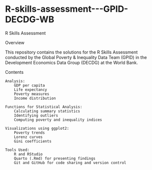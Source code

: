 # R-skills-assessment---GPID-DECDG-WB
R Skills Assessment

Overview

This repository contains the solutions for the R Skills Assessment conducted by the Global Poverty & Inequality Data Team (GPID) in the Development Economics Data Group (DECDG) at the World Bank.

Contents

    Analysis:
        GDP per capita
        Life expectancy
        Poverty measures
        Income distribution

    Functions for Statistical Analysis:
        Calculating summary statistics
        Identifying outliers
        Computing poverty and inequality indices

    Visualizations using ggplot2:
        Poverty trends
        Lorenz curves
        Gini coefficients

    Tools Used:
        R and RStudio
        Quarto (.Rmd) for presenting findings
        Git and GitHub for code sharing and version control
